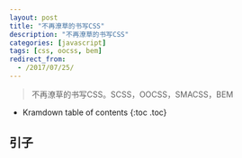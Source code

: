 ```yaml
---
layout: post
title: "不再潦草的书写CSS"
description: "不再潦草的书写CSS"
categories: [javascript]
tags: [css, oocss, bem]
redirect_from:
  - /2017/07/25/
---
```


> 不再潦草的书写CSS。SCSS，OOCSS，SMACSS，BEM

* Kramdown table of contents
{:toc .toc}

## 引子